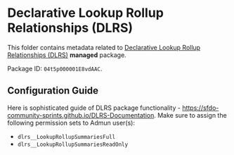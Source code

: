 # Declarative Lookup Rollup Relationships (DLRS)

This folder contains metadata related to [Declarative Lookup Rollup Relationships (DLRS)](https://github.com/SFDO-Community/declarative-lookup-rollup-summaries) **managed** package.

Package ID: `04t5p000001E8vdAAC`.

## Configuration Guide

Here is sophisticated guide of DLRS package functionality - https://sfdo-community-sprints.github.io/DLRS-Documentation.
Make sure to assign the following permission sets to Admun user(s):

-   `dlrs__LookupRollupSummariesFull`
-   `dlrs__LookupRollupSummariesReadOnly`
